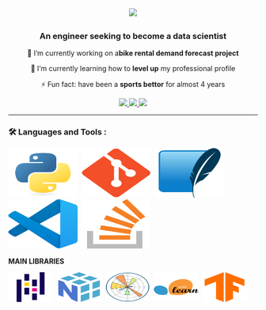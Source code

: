 <h1 align="center">
    <img src="https://readme-typing-svg.herokuapp.com?font=Fira+Code&weight=700&size=23&duration=2000&pause=5000&color=000000&random=false&width=435&lines=👋+Welcome!+I'm+Lucas+Parreiras!;" />
</h1>

<h3 align="center">An engineer seeking to become a data scientist</h3>

<div align="center">
 
 🔭 I’m currently working on a**bike rental demand forecast project**
 
 🌱 I’m currently learning how to **level up** my professional profile

 ⚡ Fun fact: have been a **sports bettor** for almost 4 years 

 </div>

<div align="center"> 
  <a href="mailto:lucasparreirasds@gmail.com">
    <img src="https://img.shields.io/badge/Gmail-333333?style=for-the-badge&logo=gmail&logoColor=red" />
  </a>
  <a href="https://linkedin.com/in/lucasparreirasds" target="_blank">
    <img src="https://img.shields.io/badge/LinkedIn-0077B5?style=for-the-badge&logo=linkedin&logoColor=white" target="_blank" />
  </a>
  <a href="https://medium.com/@lucasparreirasds" target="_blank">
    <img src="https://img.shields.io/badge/MEDIUM-101820?style=for-the-badge&logo=medium" target="_blank" />
  </a>
</div>

---
 
 ### :hammer_and_wrench: Languages and Tools :
 
<div>
    
<img src="https://github.com/devicons/devicon/blob/master/icons/python/python-original.svg" title="python" alt="python" width="140" height="100"/>&nbsp;
<img src="https://github.com/devicons/devicon/blob/master/icons/git/git-plain.svg" title="git" alt="git" width="140" height="100"/>&nbsp;
<img src="https://github.com/devicons/devicon/blob/master/icons/sqlite/sqlite-original.svg" title="sql" alt="sql" width="140" height="100"/>&nbsp;
<img src="https://github.com/devicons/devicon/blob/master/icons/vscode/vscode-original.svg" title="vscode" alt="vscode" width="140" height="100"/>&nbsp;
<img src="https://github.com/devicons/devicon/blob/master/icons/stackoverflow/stackoverflow-original.svg" title="stackoverflow" alt="stackoverflow" width="140" height="100"/>&nbsp;

</div>

**MAIN LIBRARIES**

<div>
<img src="https://github.com/devicons/devicon/blob/master/icons/pandas/pandas-original.svg" title="pandas" alt="pandas" width="90" height="60"/>&nbsp;
<img src="https://github.com/devicons/devicon/blob/master/icons/numpy/numpy-original.svg" title="numpy" alt="numpy" width="90" height="60"/>&nbsp;
<img src="https://github.com/devicons/devicon/blob/master/icons/matplotlib/matplotlib-original.svg" title="matplot" alt="plt" width="90" height="60"/>&nbsp;
<img src="https://github.com/devicons/devicon/blob/master/icons/scikitlearn/scikitlearn-original.svg" title="sklearn" alt="sklearn" width="90" height="60"/>&nbsp;
<img src="https://github.com/devicons/devicon/blob/master/icons/tensorflow/tensorflow-original.svg" title="tensorflow" alt="tensorflow" width="90" height="60"/>&nbsp;


 </div>


